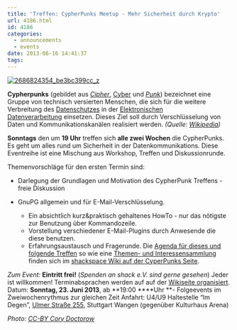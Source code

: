 ```yaml
---
title: 'Treffen: CypherPunks Meetup - Mehr Sicherheit durch Krypto'
url: 4186.html
id: 4186
categories:
  - announcements
  - events
date: 2013-06-16 14:41:37
tags:
---
```


[![2686824354_be3bc399cc_z](https://blog.shackspace.de/wp-content/uploads/2013/06/2686824354_be3bc399cc_z-300x168.jpg)](https://blog.shackspace.de/wp-content/uploads/2013/06/2686824354_be3bc399cc_z.jpg)

**Cypherpunks** (gebildet aus _[Cipher](http://de.wikipedia.org/wiki/Verschl%C3%BCsselung "Verschlüsselung")_, [Cyber](http://de.wikipedia.org/wiki/Cyber "Cyber") und _[Punk](http://de.wikipedia.org/wiki/Punk "Punk")_) bezeichnet eine Gruppe von technisch versierten Menschen, die sich für die weitere Verbreitung des [Datenschutzes](http://de.wikipedia.org/wiki/Datenschutz "Datenschutz") in der [Elektronischen Datenverarbeitung](http://de.wikipedia.org/wiki/Elektronische_Datenverarbeitung "Elektronische Datenverarbeitung") einsetzen. Dieses Ziel soll durch Verschlüsselung von Daten und Kommunikationskanälen realisiert werden. _(Quelle: [Wikipedia](http://de.wikipedia.org/w/index.php?title=Cypherpunk&amp;oldid=116996857 "Cypherpunk&amp;oldid=116996857"))_

**Sonntags** den um **19 Uhr** treffen sich **alle zwei Wochen** die CypherPunks. Es geht um alles rund um Sicherheit in der Datenkommunikations. Diese Eventreihe ist eine Mischung aus Workshop, Treffen und Diskussionrunde.

Themenvorschläge für den ersten Termin sind:

*   Darlegung der Grundlagen und Motivation des CypherPunk Treffens - freie Diskussion
*   GnuPG allgemein und für E-Mail-Verschlüsselung.

    *   Ein absichtlich kurz&amp;praktisch gehaltenes HowTo - nur das nötigste zur Benutzung über Kommandozeile.
    *   Vorstellung verschiedener E-Mail-Plugins durch Anwesende die diese benutzen.
    *   Erfahrungsaustausch und Fragerunde.
Die [Agenda für dieses und folgende Treffen](https://blog.shackspace.de/wiki/doku.php?id=project:cypherpunks#termin) so wie eine [Themen- und Interessensammlung](https://blog.shackspace.de/wiki/doku.php?id=project:cypherpunks#themen) finden sich im [shackspace Wiki auf der CyperPunks Seite](https://blog.shackspace.de/wiki/doku.php?id=project:cypherpunks).

_Zum Event:_
**Eintritt frei!** (_Spenden an shack e.V. sind gerne gesehen_) Jeder ist willkommen! Terminabsprachen werden auf auf der [Wikiseite organisiert](https://blog.shackspace.de/wiki/doku.php?id=project:cypherpunks).
Datum: **Sonntag, 23\. Juni 2013**, ab **19:00 ****Uhr **- Folgeevents im Zweiwochenrythmus zur gleichen Zeit
Anfahrt: U4/U9 Haltestelle “Im Degen”, [Ulmer Straße 255](https://blog.shackspace.de/?page_id=713), Stuttgart Wangen (gegenüber Kulturhaus Arena)

_Photo: [CC-BY Cory Doctorow](http://www.flickr.com/photos/doctorow/2686824354/sizes/z/in/photolist-56qFgQ-56qJHL-56qS3q-56qX6d-56r5Yy-56rgLL-56rk71-56rmMJ-56rySm-56rG69-56rHzS-56rKcs-56rNvj-56rPYd-56rUfm-56rVQh-56rXjJ-5X4r7M-5X4r9e-5X4rck-5X4re6-5X4reP-5X4rfD-5X4rgR-5X4ri2-5X4rkc-5X4rm6-5X4s36-5X4s4c-5X8FeQ-5X8FjG-5X8FkG-5X8FnW-5X8FsQ-6atQYQ-6dQaaG-7fi59Q-7qdo62-7qdoF2-7qhgHq-7qhho1-7qhhVb-7qhjub-7qhjWE-dyGtR6-dVkr1L-e9NPx5-exDobd-8NUHNY-8NUHX1-8NRFsx/)_